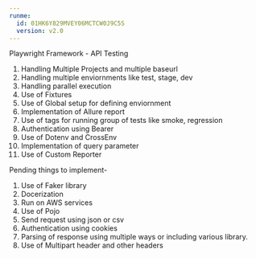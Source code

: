 ```yaml
---
runme:
  id: 01HK6Y829MVEY06MCTCW0J9C5S
  version: v2.0
---
```


Playwright Framework - API Testing

1. Handling Multiple Projects and multiple baseurl
2. Handling multiple enviornments like test, stage, dev
3. Handling parallel execution
4. Use of Fixtures
5. Use of Global setup for defining enviornment
6. Implementation of Allure report
7. Use of tags for running group of tests like smoke, regression
8. Authentication using Bearer
9. Use of Dotenv and CrossEnv
10. Implementation of query parameter
11. Use of Custom Reporter

Pending things to implement-

1. Use of Faker library
2. Docerization
3. Run on AWS services
4. Use of Pojo
5. Send request using json or csv
6. Authentication using cookies
7. Parsing of response using multiple ways or including various library.
8. Use of Multipart header and other headers